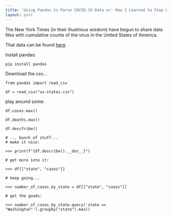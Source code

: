 ```yaml
---
title: 'Using Pandas to Parse COVID-19 Data or: How I Learned to Stop Worrying and Love the Virus'
layout: post
---
```


The New York Times (in their illustrious wisdom) have begun to share data files with cumulative counts of the virus in the United States of America. 

That data can be found [here](https://github.com/nytimes/covid-19-data).

Install pandas:

`pip install pandas`

Download the csv...

```
from pandas import read_csv

df = read_csv("us-states.csv")

```

play around some:

```
df.cases.max()

df.deaths.max()

df.descfribe()

# ... bunch of stuff...
# make it nice:

>>> print(f"{df.describe().__doc__}")

# get more into it:

>>> df[["state", "cases"]]

# keep going...

>>> number_of_cases_by_state = df[["state", "cases"]]

# get the goods:

>>> number_of_cases_by_state.query('state == "Washington"').groupby("state").max()
```


